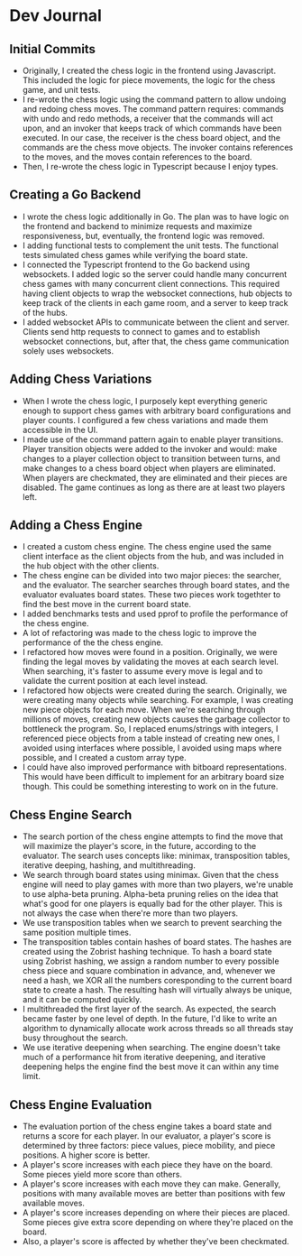 # Dev Journal

## Initial Commits
- Originally, I created the chess logic in the frontend using Javascript. This included the logic for piece movements, the logic for the chess game, and unit tests.
- I re-wrote the chess logic using the command pattern to allow undoing and redoing chess moves. The command pattern requires: commands with undo and redo methods, a receiver that the commands will act upon, and an invoker that keeps track of which commands have been executed. In our case, the receiver is the chess board object, and the commands are the chess move objects. The invoker contains references to the moves, and the moves contain references to the board.
- Then, I re-wrote the chess logic in Typescript because I enjoy types.

## Creating a Go Backend
- I wrote the chess logic additionally in Go. The plan was to have logic on the frontend and backend to minimize requests and maximize responsiveness, but, eventually, the frontend logic was removed.
- I adding functional tests to complement the unit tests. The functional tests simulated chess games while verifying the board state.
- I connected the Typescript frontend to the Go backend using websockets. I added logic so the server could handle many concurrent chess games with many concurrent client connections. This required having client objects to wrap the websocket connections, hub objects to keep track of the clients in each game room, and a server to keep track of the hubs.
- I added websocket APIs to communicate between the client and server. Clients send http requests to connect to games and to establish websocket connections, but, after that, the chess game communication solely uses websockets.

## Adding Chess Variations
- When I wrote the chess logic, I purposely kept everything generic enough to support chess games with arbitrary board configurations and player counts. I configured a few chess variations and made them accessible in the UI.
- I made use of the command pattern again to enable player transitions. Player transition objects were added to the invoker and would: make changes to a player collection object to transition between turns, and make changes to a chess board object when players are eliminated. When players are checkmated, they are eliminated and their pieces are disabled. The game continues as long as there are at least two players left.

## Adding a Chess Engine
- I created a custom chess engine. The chess engine used the same client interface as the client objects from the hub, and was included in the hub object with the other clients.
- The chess engine can be divided into two major pieces: the searcher, and the evaluator. The searcher searches through board states, and the evaluator evaluates board states. These two pieces work togethter to find the best move in the current board state.
- I added benchmarks tests and used pprof to profile the performance of the chess engine.
- A lot of refactoring was made to the chess logic to improve the performance of the the chess engine.
- I refactored how moves were found in a position. Originally, we were finding the legal moves by validating the moves at each search level. When searching, it's faster to assume every move is legal and to validate the current position at each level instead.
- I refactored how objects were created during the search. Originally, we were creating many objects while searching. For example, I was creating new piece objects for each move. When we're searching through millions of moves, creating new objects causes the garbage collector to bottleneck the program. So, I replaced enums/strings with integers, I referenced piece objects from a table instead of creating new ones, I avoided using interfaces where possible, I avoided using maps where possible, and I created a custom array type.
- I could have also improved performance with bitboard representations. This would have been difficult to implement for an arbitrary board size though. This could be something interesting to work on in the future.

## Chess Engine Search
- The search portion of the chess engine attempts to find the move that will maximize the player's score, in the future, according to the evaluator. The search uses concepts like: minimax, transposition tables, iterative deeping, hashing, and multithreading.
- We search through board states using minimax. Given that the chess engine will need to play games with more than two players, we're unable to use alpha-beta pruning. Alpha-beta pruning relies on the idea that what's good for one players is equally bad for the other player. This is not always the case when there're more than two players.
- We use transposition tables when we search to prevent searching the same position multiple times.
- The transposition tables contain hashes of board states. The hashes are created using the Zobrist hashing technique. To hash a board state using Zobrist hashing, we assign a random number to every possible chess piece and square combination in advance, and, whenever we need a hash, we XOR all the numbers coresponding to the current board state to create a hash. The resulting hash will virtually always be unique, and it can be computed quickly.
- I multithreaded the first layer of the search. As expected, the search became faster by one level of depth. In the future, I'd like to write an algorithm to dynamically allocate work across threads so all threads stay busy throughout the search.
- We use iterative deepening when searching. The engine doesn't take much of a performance hit from iterative deepening, and iterative deepening helps the engine find the best move it can within any time limit.

## Chess Engine Evaluation
- The evaluation portion of the chess engine takes a board state and returns a score for each player. In our evaluator, a player's score is determined by three factors: piece values, piece mobility, and piece positions. A higher score is better.
- A player's score increases with each piece they have on the board. Some pieces yield more score than others.
- A player's score increases with each move they can make. Generally, positions with many available moves are better than positions with few available moves.
- A player's score increases depending on where their pieces are placed. Some pieces give extra score depending on where they're placed on the board.
- Also, a player's score is affected by whether they've been checkmated.

